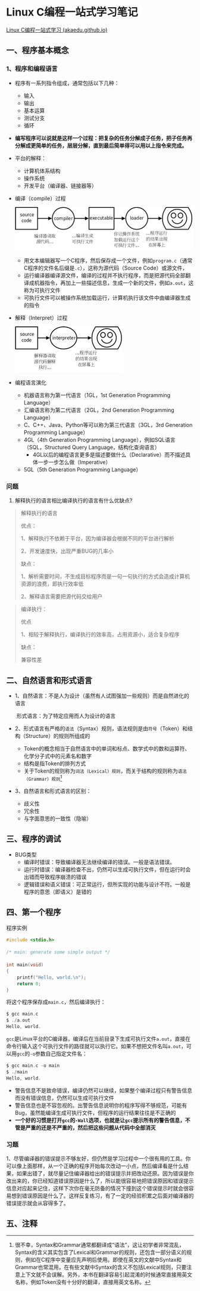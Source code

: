 #  Linux C编程一站式学习笔记

[Linux C编程一站式学习 (akaedu.github.io)](http://akaedu.github.io/book/index.html)

##  一、程序基本概念

###  1、程序和编程语言

* 程序有一系列指令组成，通常包括以下几种：

  * 输入
  * 输出
  * 基本运算
  * 测试分支
  * 循环

* **编写程序可以说就是这样一个过程：把复杂的任务分解成子任务，把子任务再分解成更简单的任务，层层分解，直到最后简单得可以用以上指令来完成。**

* 平台的解释：

  * 计算机体系结构
  * 操作系统
  * 开发平台（编译器、链接器等）

* 编译（compile）过程

  ![编译执行的过程](./images_学习笔记\intro.compile.png)

  * 用文本编辑器写一个C程序，然后保存成一个文件，例如`program.c`（通常C程序的文件名后缀是`.c`），这称为源代码（Source Code）或源文件，
  * 运行编译器编译源文件，编译的过程并不执行程序，而是把源代码全部翻译成机器指令，再加上一些描述信息，生成一个新的文件，例如`a.out`，这称为可执行文件
  * 可执行文件可以被操作系统加载运行，计算机执行该文件中由编译器生成的指令

* 解释（Interpret）过程

  ![解释执行的过程](./images_学习笔记\intro.interpret.png)

* 编程语言演化

  * 机器语言称为第一代语言（1GL，1st Generation Programming Language）
  * 汇编语言称为第二代语言（2GL，2nd Generation Programming Language）
  * C、C++、Java、Python等可以称为第三代语言（3GL，3rd Generation Programming Language）
  * 4GL（4th Generation Programming Language），例如SQL语言（SQL，Structured Query Language，结构化查询语言）
    * 4GL以后的编程语言更多是描述要做什么（Declarative）而不描述具体一步一步怎么做（Imperative）
  * 5GL（5th Generation Programming Language）

###  问题

1. 解释执行的语言相比编译执行的语言有什么优缺点?

> 解释执行的语言
>
> 优点：
>
> 1、解释执行不依赖于平台，因为编译器会根据不同的平台进行解析
>
> 2、开发速度快，出现严重BUG的几率小
>
> 缺点：
>
> 1、解析需要时间，不生成目标程序而是一句一句执行的方式会造成计算机资源的浪费，即执行效率低
>
> 2、解释语言需要把源代码交给用户

> 编译执行：
>
> 优点
>
> 1、相较于解释执行，编译执行的效率高，占用资源小，适合复杂程序
>
> 缺点：
>
> 兼容性差



##  二、自然语言和形式语言

* 1、自然语言：不是人为设计（虽然有人试图强加一些规则）而是自然进化的语言

  ​	  形式语言：为了特定应用而人为设计的语言

* 2、形式语言有严格的`语法`（Syntax）规则，语法规则是由`符号`（Token）和结构（Structure）的规则所组成的

  * Token的概念相当于自然语言中的单词和标点、数学式中的数和运算符、化学分子式中的元素名和数字
  * 结构是指Token的排列方式
  * 关于Token的规则称为`词法（Lexical）规则`，而关于结构的规则称为`语法（Grammar）规则`[^1]

* 3、自然语言和形式语言的区别：

  * 歧义性
  * 冗余性
  * 与字面意思的一致性（隐喻）

[^1]:很不幸，Syntax和Grammar通常都翻译成“语法”，这让初学者非常混乱，Syntax的含义其实包含了Lexical和Grammar的规则，还包含一部分语义的规则，例如在C程序中变量应先声明后使用。即使在英文的文献中Syntax和Grammar也常混用，在有些文献中Syntax的含义不包括Lexical规则，只要注意上下文就不会误解。另外，本书在翻译容易引起混淆的时候通常直接用英文名称，例如Token没有十分好的翻译，直接用英文名称。

##  三、程序的调试

* BUG类型
  * 编译时错误：导致编译器无法继续编译的错误。一般是语法错误。
  * 运行时错误：编译器检查不出，仍然可以生成可执行文件，但在运行时会出错而导致程序崩溃的错误
  * 逻辑错误和语义错误：可正常运行，但所实现的功能与设计不符。一般是程序的意思（即语义）是错的

##  四、第一个程序

程序实例

~~~C
#include <stdio.h>

/* main: generate some simple output */

int main(void)
{
	printf("Hello, world.\n");
	return 0;
}
~~~

将这个程序保存成`main.c`，然后编译执行：

~~~C
$ gcc main.c
$ ./a.out
Hello, world.
~~~

`gcc`是Linux平台的C编译器，编译后在当前目录下生成可执行文件`a.out`，直接在命令行输入这个可执行文件的路径就可以执行它。如果不想把文件名叫`a.out`，可以用`gcc`的`-o`参数自己指定文件名：

~~~C
$ gcc main.c -o main
$ ./main
Hello, world.
~~~

* 警告信息不是致命错误，编译仍然可以继续，如果整个编译过程只有警告信息而没有错误信息，仍然可以生成可执行文件
* 警告信息也是不容忽视的。出警告信息说明你的程序写得不够规范，可能有Bug，虽然能编译生成可执行文件，但程序的运行结果往往是不正确的
* **一个好的习惯是打开`gcc`的`-Wall`选项，也就是让`gcc`提示所有的警告信息，不管是严重的还是不严重的，然后把这些问题从代码中全部消灭**

###  习题

1、尽管编译器的错误提示不够友好，但仍然是学习过程中一个很有用的工具。你可以像上面那样，从一个正确的程序开始每次改动一小点，然后编译看是什么结果，如果出错了，就尽量记住编译器给出的错误提示并把改动还原。因为错误是你改出来的，你已经知道错误原因是什么了，所以能很容易地把错误原因和错误提示信息对应起来记住，这样下次你在毫无防备的情况下撞到这个错误提示时就会很容易想到错误原因是什么了。这样反复练习，有了一定的经验积累之后面对编译器的错误提示就会从容得多了。

##  五、注释

